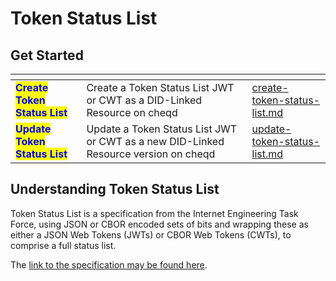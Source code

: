 # Token Status List

## Get Started

<table data-card-size="large" data-view="cards"><thead><tr><th></th><th></th><th data-hidden data-card-target data-type="content-ref"></th></tr></thead><tbody><tr><td><mark style="color:blue;"><strong>Create Token Status List</strong></mark></td><td>Create a Token Status List JWT or CWT as a DID-Linked Resource on cheqd</td><td><a href="create-token-status-list.md">create-token-status-list.md</a></td></tr><tr><td><mark style="color:blue;"><strong>Update Token Status List</strong></mark></td><td>Update a Token Status List JWT or CWT as a new DID-Linked Resource version on cheqd</td><td><a href="update-token-status-list.md">update-token-status-list.md</a></td></tr></tbody></table>

## Understanding Token Status List

Token Status List is a specification from the Internet Engineering Task Force, using JSON or CBOR encoded sets of bits and wrapping these as either a JSON Web Tokens (JWTs) or CBOR Web Tokens (CWTs), to comprise a full status list.

The [link to the specification may be found here](https://www.ietf.org/archive/id/draft-ietf-oauth-status-list-02.html).
